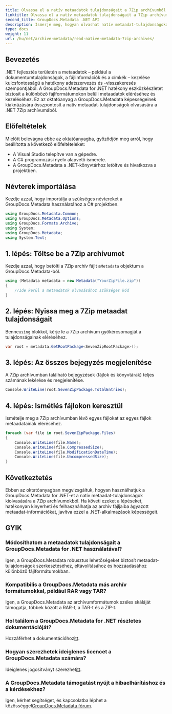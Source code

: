 ```yaml
---
title: Olvassa el a natív metaadatok tulajdonságait a 7Zip archívumból a .NET-ben
linktitle: Olvassa el a natív metaadatok tulajdonságait a 7Zip archívumból a .NET-ben
second_title: GroupDocs.Metadata .NET API
description: Ismerje meg, hogyan olvashat natív metaadat-tulajdonságokat a 7Zip archívumból a GroupDocs.Metadata for .NET használatával. Bővítse .NET-alkalmazásának adatkezelési képességeit.
type: docs
weight: 11
url: /hu/net/archive-metadata/read-native-metadata-7zip-archives/
---
```

## Bevezetés
.NET fejlesztés területén a metaadatok – például a dokumentumtulajdonságok, a fájlinformációk és a címkék – kezelése kulcsfontosságú a hatékony adatszervezés és -visszakeresés szempontjából. A GroupDocs.Metadata for .NET hatékony eszközkészletet biztosít a különböző fájlformátumokon belüli metaadatok eléréséhez és kezeléséhez. Ez az oktatóanyag a GroupDocs.Metadata képességeinek kiaknázására összpontosít a natív metaadat-tulajdonságok olvasására a .NET 7Zip archívumából. 
## Előfeltételek
Mielőtt belevágna ebbe az oktatóanyagba, győződjön meg arról, hogy beállította a következő előfeltételeket:
- A Visual Studio telepítve van a gépedre.
- A C# programozási nyelv alapvető ismerete.
- A GroupDocs.Metadata a .NET-könyvtárhoz letöltve és hivatkozva a projektben.

## Névterek importálása
Kezdje azzal, hogy importálja a szükséges névtereket a GroupDocs.Metadata használatához a C# projektben.
```csharp
using GroupDocs.Metadata.Common;
using GroupDocs.Metadata.Options;
using GroupDocs.Formats.Archive;
using System;
using GroupDocs.Metadata;
using System.Text;
```
## 1. lépés: Töltse be a 7Zip archívumot
 Kezdje azzal, hogy betölti a 7Zip archív fájlt a`Metadata` objektum a GroupDocs.Metadata-ból.
```csharp
using (Metadata metadata = new Metadata("YourZipFile.zip"))
{
    //Ide kerül a metaadatok olvasásához szükséges kód
}
```
## 2. lépés: Nyissa meg a 7Zip metaadat tulajdonságait
 Benne`using` blokkot, kérje le a 7Zip archívum gyökércsomagját a tulajdonságainak eléréséhez.
```csharp
var root = metadata.GetRootPackage<SevenZipRootPackage>();
```
## 3. lépés: Az összes bejegyzés megjelenítése
A 7Zip archívumban található bejegyzések (fájlok és könyvtárak) teljes számának lekérése és megjelenítése.
```csharp
Console.WriteLine(root.SevenZipPackage.TotalEntries);
```
## 4. lépés: Ismétlés fájlokon keresztül
Ismételje meg a 7Zip archívumban lévő egyes fájlokat az egyes fájlok metaadatainak eléréséhez.
```csharp
foreach (var file in root.SevenZipPackage.Files)
{
    Console.WriteLine(file.Name);
    Console.WriteLine(file.CompressedSize);
    Console.WriteLine(file.ModificationDateTime);
    Console.WriteLine(file.UncompressedSize);
}
```

## Következtetés
Ebben az oktatóanyagban megvizsgáltuk, hogyan használhatjuk a GroupDocs.Metadata for .NET-et a natív metaadat-tulajdonságok kiolvasására a 7Zip archívumokból. Ha követi ezeket a lépéseket, hatékonyan kinyerheti és felhasználhatja az archív fájljaiba ágyazott metaadat-információkat, javítva ezzel a .NET-alkalmazások képességeit.

## GYIK
### Módosíthatom a metaadatok tulajdonságait a GroupDocs.Metadata for .NET használatával?
Igen, a GroupDocs.Metadata robusztus lehetőségeket biztosít metaadat-tulajdonságok szerkesztéséhez, eltávolításához és hozzáadásához különböző fájlformátumokban.
### Kompatibilis a GroupDocs.Metadata más archív formátumokkal, például RAR vagy TAR?
Igen, a GroupDocs.Metadata az archívumformátumok széles skáláját támogatja, többek között a RAR-t, a TAR-t és a ZIP-t.
### Hol találom a GroupDocs.Metadata for .NET részletes dokumentációját?
 Hozzáférhet a dokumentációhoz[itt](https://reference.groupdocs.com/metadata/net/).
### Hogyan szerezhetek ideiglenes licencet a GroupDocs.Metadata számára?
 Ideiglenes jogosítványt szerezhet[itt](https://purchase.groupdocs.com/temporary-license/).
### A GroupDocs.Metadata támogatást nyújt a hibaelhárításhoz és a kérdésekhez?
 Igen, kérhet segítséget, és kapcsolatba léphet a közösséggel[GroupDocs.Metadata fórum](https://forum.groupdocs.com/c/metadata/14).